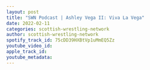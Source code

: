 ```yaml
---
layout: post
title: "SWN Podcast | Ashley Vega II: Viva La Vega"
date: 2022-02-11
categories: scottish-wrestling-network
author: scottish-wrestling-network
spotify_track_id: 75cDD39HXBtVp1uMmEQ5Zz
youtube_video_id: 
apple_track_id: 
youtube_metadata: 
---
```

